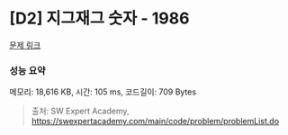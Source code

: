 # [D2] 지그재그 숫자 - 1986 

[문제 링크](https://swexpertacademy.com/main/code/problem/problemDetail.do?contestProbId=AV5PxmBqAe8DFAUq) 

### 성능 요약

메모리: 18,616 KB, 시간: 105 ms, 코드길이: 709 Bytes



> 출처: SW Expert Academy, https://swexpertacademy.com/main/code/problem/problemList.do